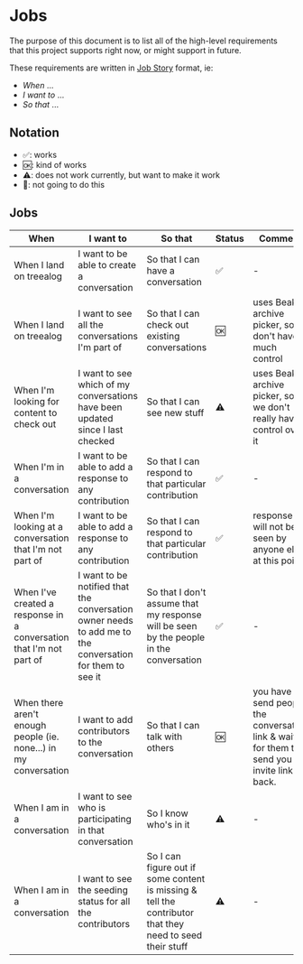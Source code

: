 # Jobs

The purpose of this document is to list all of the high-level requirements that
this project supports right now, or might support in future.

These requirements are written in [Job Story](https://jtbd.info/) format, ie:

- _When_ ...
- _I want to_ ...
- _So that_ ...

## Notation

- ✅: works
- 🆗: kind of works
- ⚠️: does not work currently, but want to make it work
- 🚫: not going to do this

## Jobs

| When | I want to | So that | Status | Comment |
|------|-----------|---------|--------|---------|
| When I land on treealog | I want to be able to create a conversation | So that I can have a conversation | ✅ | - |
| When I land on treealog | I want to see all the conversations I'm part of | So that I can check out existing conversations | 🆗 | uses Beaker archive picker, so don't have much control |
| When I'm looking for content to check out | I want to see which of my conversations have been updated since I last checked | So that I can see new stuff | ⚠️ | uses Beaker archive picker, so we don't really have control over it
| When I'm in a conversation | I want to be able to add a response to any contribution | So that I can respond to that particular contribution |  ✅  | - |
| When I'm looking at a conversation that I'm not part of | I want to be able to add a response to any contribution | So that I can respond to that particular contribution | ✅ | response will not be seen by anyone else at this point |
| When I've created a response in a conversation that I'm not part of | I want to be notified that the conversation owner needs to add me to the conversation for them to see it | So that I don't assume that my response will be seen by the people in the conversation | ✅ | - |
| When there aren't enough people (ie. none...) in my conversation | I want to add contributors to the conversation | So that I can talk with others | 🆗 | you have to send people the conversation link & wait for them to send you the invite link back. |
| When I am in a conversation | I want to see who is participating in that conversation | So I know who's in it | ⚠️ | - |
| When I am in a conversation | I want to see the seeding status for all the contributors | So I can figure out if some content is missing & tell the contributor that they need to seed their stuff | ⚠️ | - |